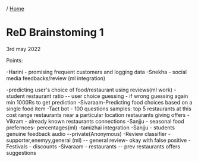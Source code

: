 / [Home](index.md)

# ReD Brainstoming 1

3rd may 2022

Points:

-Harini - promising frequent customers and logging data
-Snekha - social media feedbacks/review (ml integration)

-predicting user's choice of food/restaurant using reviews(ml work) 
-student restaurant ratio -- user choice guessing - if wrong guessing again
min 1000Rs to get prediction
-Sivaraam-Predicting food choices based on a single food item
-Tact bot - 100 questions
samples:
   top 5 restaurants at this cost range
   restaurants near a particular location
   restaurants giving offers
-Vikram - already known restaurants connections
-Sanjju - seasonal food prefernces- percentages(ml)
-tamizhai integration
-Sanjju - students genuine feedback audio --private(Anonymous)
-Review classifier - supporter,enemyy,general (ml) -- general review- okay with false positive
-Festivals - discounts
-Sivaraam - restaurants -- prev restaurants offers suggestions 

